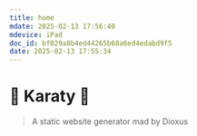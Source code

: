 ```yaml
---
title: home
mdate: 2025-02-13 17:56:40
mdevice: iPad
doc_id: bf029a8b4ed44265b68a6ed4edabd9f5
date: 2025-02-13 17:55:34
---
```


# 🌈 Karaty 🧸

> A static website generator mad by Dioxus

